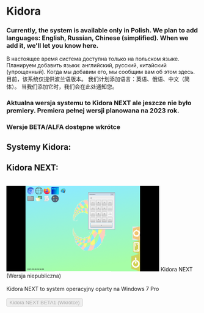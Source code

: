 <h1>Kidora</h1>
<h3>Currently, the system is available only in Polish. We plan to add languages: English, Russian, Chinese (simplified). When we add it, we'll let you know here.</h3>
В настоящее время система доступна только на польском языке. Планируем добавить языки: английский, русский, китайский (упрощенный). Когда мы добавим его, мы сообщим вам об этом здесь.<br>
目前，该系统仅提供波兰语版本。 我们计划添加语言：英语、俄语、中文（简体）。 当我们添加它时，我们会在此处通知您。<br>
<h3>Aktualna wersja systemu to Kidora NEXT ale jeszcze nie było premiery. Premiera pełnej wersji planowana na 2023 rok.</h3>
<h3>Wersje BETA/ALFA dostępne wkrótce</h3>
<h2>Systemy Kidora:</h2>
<h2>Kidora NEXT:</h2><br>
<img src="https://raw.githubusercontent.com/krzysdymowski/kidora/main/KidoraNEXTBETA1_1.png" width="400" height="224">
Kidora NEXT (Wersja niepubliczna)<br>
<nbsp><br>
Kidora NEXT to system operacyjny oparty na Windows 7 Pro<br>
<nbsp><br>
<a href="https://github.com/krzysdymowski/kidora"><button disabled>Kidora NEXT BETA1 (Wkrótce)</button></a>
